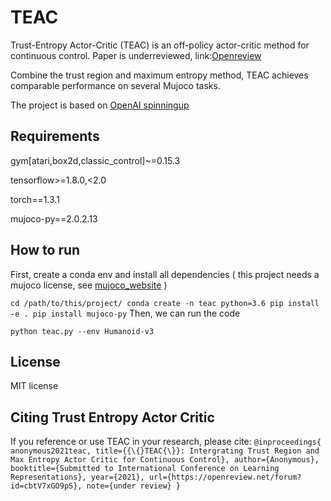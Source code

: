 # TEAC

Trust-Entropy Actor-Critic (TEAC) is an off-policy actor-critic method for continuous control. Paper is underreviewed, link:[Openreview](https://openreview.net/forum?id=cbtV7xGO9pS)

Combine the trust region and maximum entropy method, TEAC achieves comparable performance on several Mujoco tasks.

The project is based on [OpenAI spinningup](https://github.com/openai/spinningup)

## Requirements

gym[atari,box2d,classic_control]~=0.15.3

tensorflow>=1.8.0,<2.0

torch==1.3.1

mujoco-py==2.0.2.13

## How to run

First, create a conda env and install all dependencies ( this project needs a mujoco license, see [mujoco_website](https://www.roboti.us/license.html) )
  
 `
cd /path/to/this/project/
conda create -n teac python=3.6
pip install -e .
pip install mujoco-py
`
Then, we can run the code

`
python teac.py --env Humanoid-v3
`

## License

MIT license

## Citing Trust Entropy Actor Critic

If you reference or use TEAC in your research, please cite:
`
@inproceedings{
anonymous2021teac,
title={{\{}TEAC{\}}: Intergrating Trust Region and Max Entropy Actor Critic for Continuous Control},
author={Anonymous},
booktitle={Submitted to International Conference on Learning Representations},
year={2021},
url={https://openreview.net/forum?id=cbtV7xGO9pS},
note={under review}
}
`

